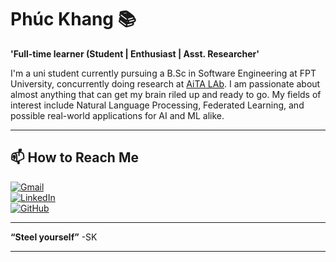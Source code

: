 # Phúc Khang 📚

**'Full-time learner (Student | Enthusiast | Asst. Researcher'**

I'm a uni student currently pursuing a B.Sc in Software Engineering at FPT University, concurrently doing research at [AiTA LAb](https://aita-lab.github.io/). I am passionate about almost anything that can get my brain riled up and ready to go. My fields of interest include Natural Language Processing, Federated Learning, and possible real-world applications for AI and ML alike. 

---

## 📫 **How to Reach Me**  

[![Gmail](https://img.shields.io/badge/-Gmail-D14836?style=flat&logo=gmail&logoColor=white)](npkhang2005@gmail.com)  
[![LinkedIn](https://img.shields.io/badge/-LinkedIn-0077B5?style=flat&logo=linkedin&logoColor=white)](https://www.linkedin.com/in/freeftish)  
[![GitHub](https://img.shields.io/badge/-GitHub-181717?style=flat&logo=github&logoColor=white)](https://github.com/Freeftish)  

---

**“Steel yourself”** -SK  

---
